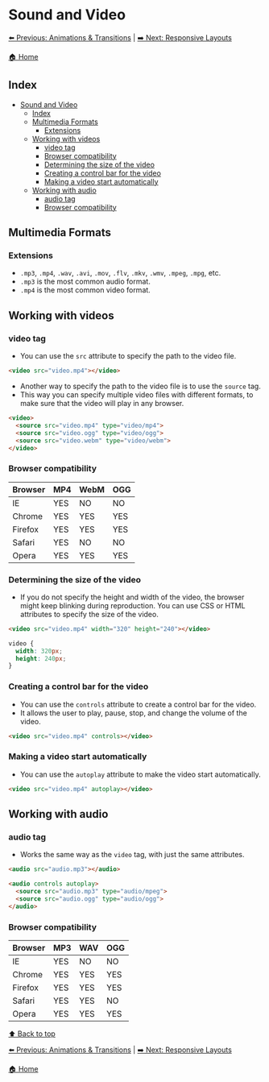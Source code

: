 <!-- markdownlint-disable MD024 -->
# Sound and Video

[⬅️ Previous: Animations & Transitions](14-animations_&_transitions.md) | [➡️ Next: Responsive Layouts](16-responsive_layout.md)

[🏠 Home](../../README.md)

## Index

- [Sound and Video](#sound-and-video)
  - [Index](#index)
  - [Multimedia Formats](#multimedia-formats)
    - [Extensions](#extensions)
  - [Working with videos](#working-with-videos)
    - [video tag](#video-tag)
    - [Browser compatibility](#browser-compatibility)
    - [Determining the size of the video](#determining-the-size-of-the-video)
    - [Creating a control bar for the video](#creating-a-control-bar-for-the-video)
    - [Making a video start automatically](#making-a-video-start-automatically)
  - [Working with audio](#working-with-audio)
    - [audio tag](#audio-tag)
    - [Browser compatibility](#browser-compatibility-1)

## Multimedia Formats

### Extensions

- `.mp3`, `.mp4`, `.wav`, `.avi`, `.mov`, `.flv`, `.mkv`, `.wmv`, `.mpeg`, `.mpg`, etc.
- `.mp3` is the most common audio format.
- `.mp4` is the most common video format.

## Working with videos

### video tag

- You can use the `src` attribute to specify the path to the video file.

~~~html
<video src="video.mp4"></video>
~~~

- Another way to specify the path to the video file is to use the `source` tag.
- This way you can specify multiple video files with different formats, to make sure that the video will play in any browser.

~~~html
<video>
  <source src="video.mp4" type="video/mp4">
  <source src="video.ogg" type="video/ogg">
  <source src="video.webm" type="video/webm">
</video>
~~~

### Browser compatibility

| Browser | MP4 | WebM | OGG |
| ------- | --- | ---- | --- |
| IE      | YES | NO   | NO  |
| Chrome  | YES | YES  | YES |
| Firefox | YES | YES  | YES |
| Safari  | YES | NO   | NO  |
| Opera   | YES | YES  | YES |

### Determining the size of the video

- If you do not specify the height and width of the video, the browser might keep blinking during reproduction. You can use CSS or HTML attributes to specify the size of the video.

~~~html
<video src="video.mp4" width="320" height="240"></video>
~~~

~~~css
video {
  width: 320px;
  height: 240px;
}
~~~

### Creating a control bar for the video

- You can use the `controls` attribute to create a control bar for the video.
- It allows the user to play, pause, stop, and change the volume of the video.

~~~html
<video src="video.mp4" controls></video>
~~~

### Making a video start automatically

- You can use the `autoplay` attribute to make the video start automatically.

~~~html
<video src="video.mp4" autoplay></video>
~~~

## Working with audio

### audio tag

- Works the same way as the `video` tag, with just the same attributes.

~~~html
<audio src="audio.mp3"></audio>

<audio controls autoplay>
  <source src="audio.mp3" type="audio/mpeg">
  <source src="audio.ogg" type="audio/ogg">
</audio>
~~~

### Browser compatibility

| Browser | MP3 | WAV | OGG |
| ------- | --- | --- | --- |
| IE      | YES | NO  | NO  |
| Chrome  | YES | YES | YES |
| Firefox | YES | YES | YES |
| Safari  | YES | YES | NO  |
| Opera   | YES | YES | YES |

[⬆️ Back to top](#index)

[⬅️ Previous: Animations & Transitions](14-animations_&_transitions.md) | [➡️ Next: Responsive Layouts](16-responsive_layout.md)

[🏠 Home](../../README.md)
